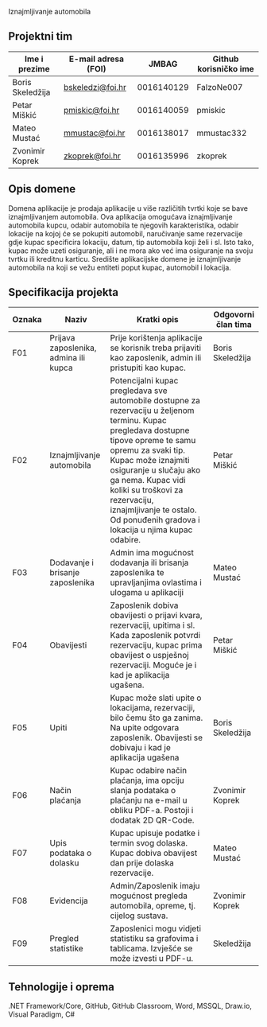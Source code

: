 Iznajmljivanje automobila


## Projektni tim

Ime i prezime | E-mail adresa (FOI) | JMBAG | Github korisničko ime
------------  | ------------------- | ----- | ---------------------
Boris Skeledžija | bskeledzi@foi.hr | 0016140129 | FalzoNe007
Petar Miškić | pmiskic@foi.hr | 0016140059 | pmiskic
Mateo Mustać | mmustac@foi.hr | 0016138017 | mmustac332
Zvonimir Koprek | zkoprek@foi.hr | 0016135996 | zkoprek

## Opis domene
Domena aplikacije je prodaja aplikacije u više različitih tvrtki koje se bave iznajmljivanjem automobila. Ova aplikacija omogućava iznajmljivanje automobila kupcu, odabir automobila te njegovih karakteristika, odabir lokacije na kojoj će se pokupiti automobil, naručivanje same rezervacije gdje kupac specificira lokaciju, datum, tip automobila koji želi i sl. Isto tako, kupac može uzeti osiguranje, ali i ne mora ako već ima osiguranje na svoju tvrtku ili kreditnu karticu. Središte aplikacijske domene je iznajmljivanje automobila na koji se vežu entiteti poput kupac, automobil i lokacija.

## Specifikacija projekta

Oznaka | Naziv | Kratki opis | Odgovorni član tima
------ | ----- | ----------- | -------------------
F01 | Prijava zaposlenika, admina ili kupca |Prije korištenja aplikacije se korisnik treba prijaviti kao zaposlenik, admin ili pristupiti kao kupac.| Boris Skeledžija
F02 | Iznajmljivanje automobila |Potencijalni kupac pregledava sve automobile dostupne za rezervaciju u željenom terminu. Kupac pregledava dostupne tipove opreme te samu opremu za svaki tip. Kupac može iznajmiti osiguranje u slučaju ako ga nema. Kupac vidi koliki su troškovi za rezervaciju, iznajmljivanje te ostalo. Od ponuđenih gradova i lokacija u njima kupac odabire. | Petar Miškić
F03 | Dodavanje i brisanje zaposlenika | Admin ima mogućnost dodavanja ili brisanja zaposlenika te upravljanjima ovlastima i ulogama u aplikaciji | Mateo Mustać
F04 | Obavijesti | Zaposlenik dobiva obavijesti o prijavi kvara, rezervaciji, upitima i sl. Kada zaposlenik potvrdi rezervaciju, kupac prima obavijest o uspješnoj rezervaciji. Moguće je i kad je aplikacija ugašena.  | Petar Miškić
F05 | Upiti | Kupac može slati upite o lokacijama, rezervaciji, bilo čemu što ga zanima. Na upite odgovara zaposlenik. Obavijesti se dobivaju i kad je aplikacija ugašena | Boris Skeledžija
F06 | Način plaćanja | Kupac odabire način plaćanja, ima opciju slanja podataka o plaćanju na e-mail u obliku PDF-a. Postoji i dodatak 2D QR-Code. | Zvonimir Koprek
F07 | Upis podataka o dolasku | Kupac upisuje podatke i termin svog dolaska. Kupac dobiva obavijest dan prije dolaska rezervacije. | Mateo Mustać
F08 | Evidencija | Admin/Zaposlenik imaju mogućnost pregleda automobila, opreme, tj. cijelog sustava. | Zvonimir Koprek
F09 | Pregled statistike | Zaposlenici mogu vidjeti statistiku sa grafovima i tablicama. Izvješće se može izvesti u PDF-u. | Skeledžija


## Tehnologije i oprema
.NET Framework/Core, GitHub, GitHub Classroom, Word, MSSQL, Draw.io, Visual Paradigm, C#
